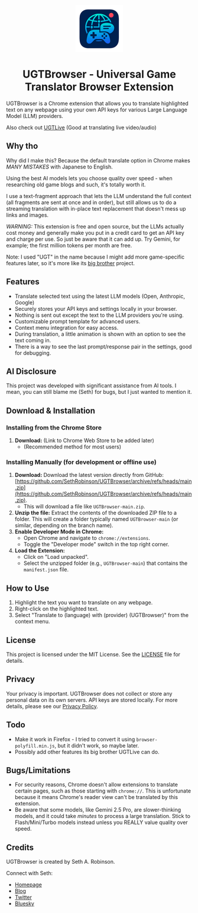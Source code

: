 <div align="center">
  <img src="icon.png" alt="UGTBrowser Icon" width="128"/>
</div>

<div align="center">

# UGTBrowser - Universal Game Translator Browser Extension

</div>
UGTBrowser is a Chrome extension that allows you to translate highlighted text on any webpage using your own API keys for various Large Language Model (LLM) providers.

Also check out [UGTLive](https://github.com/SethRobinson/UGTLive) (Good at translating live video/audio)

## Why tho

Why did I make this? Because the default translate option in Chrome makes *MANY MISTAKES* with Japanese to English.

Using the best AI models lets you choose quality over speed - when researching old game blogs and such, it's totally worth it.

I use a text-fragment approach that lets the LLM understand the full context (all fragments are sent at once and in order), but still allows us to do a streaming translation with in-place text replacement that doesn't mess up links and images.

*WARNING:* This extension is free and open source, but the LLMs actually cost money and generally make you put in a credit card to get an API key and charge per use.  So just be aware that it can add up.  Try Gemini, for example; the first million tokens per month are free.

Note:  I used "UGT" in the name because I might add more game-specific features later, so it's more like its [big brother](https://github.com/SethRobinson/UGTLive) project.

## Features

*   Translate selected text using the latest LLM models (Open, Anthropic, Google)
*   Securely stores your API keys and settings locally in your browser.  
*   Nothing is sent out except the text to the LLM providers you're using.
*   Customizable prompt template for advanced users.
*   Context menu integration for easy access.
*   During translation, a little animation is shown with an option to see the text coming in.
*   There is a way to see the last prompt/response pair in the settings, good for debugging.


## AI Disclosure

This project was developed with significant assistance from AI tools.  I mean, you can still blame me (Seth) for bugs, but I just wanted to mention it.

## Download & Installation

### Installing from the Chrome Store

1.  **Download:** (Link to Chrome Web Store to be added later)
    *   (Recommended method for most users)

### Installing Manually (for development or offline use)

1.  **Download:** Download the latest version directly from GitHub: [https://github.com/SethRobinson/UGTBrowser/archive/refs/heads/main.zip](https://github.com/SethRobinson/UGTBrowser/archive/refs/heads/main.zip).
    *   This will download a file like `UGTBrowser-main.zip`.
2.  **Unzip the file:** Extract the contents of the downloaded ZIP file to a folder. This will create a folder typically named `UGTBrowser-main` (or similar, depending on the branch name).
3.  **Enable Developer Mode in Chrome:**
    *   Open Chrome and navigate to `chrome://extensions`.
    *   Toggle the "Developer mode" switch in the top right corner.
4.  **Load the Extension:**
    *   Click on "Load unpacked".
    *   Select the unzipped folder (e.g., `UGTBrowser-main`) that contains the `manifest.json` file.

## How to Use

1.  Highlight the text you want to translate on any webpage.
2.  Right-click on the highlighted text.
3.  Select "Translate to (language) with (provider) (UGTBrowser)" from the context menu.

## License

This project is licensed under the MIT License. See the [LICENSE](LICENSE) file for details.

## Privacy

Your privacy is important. UGTBrowser does not collect or store any personal data on its own servers. API keys are stored locally. For more details, please see our [Privacy Policy](privacy_policy.md).

## Todo

* Make it work in Firefox - I tried to convert it using `browser-polyfill.min.js`, but it didn't work, so maybe later.
* Possibly add other features its big brother UGTLive can do.

## Bugs/Limitations

* For security reasons, Chrome doesn't allow extensions to translate certain pages, such as those starting with `chrome://`. This is unfortunate because it means Chrome's reader view can't be translated by this extension.
* Be aware that some models, like Gemini 2.5 Pro, are slower-thinking models, and it could take *minutes* to process a large translation.  Stick to Flash/Mini/Turbo models instead unless you REALLY value quality over speed.

## Credits

UGTBrowser is created by Seth A. Robinson.

Connect with Seth:

*   [Homepage](https://www.rtsoft.com/)
*   [Blog](https://www.codedojo.com/)
*   [Twitter](https://twitter.com/rtsoft)
*   [Bluesky](https://bsky.app/profile/rtsoft.com) 